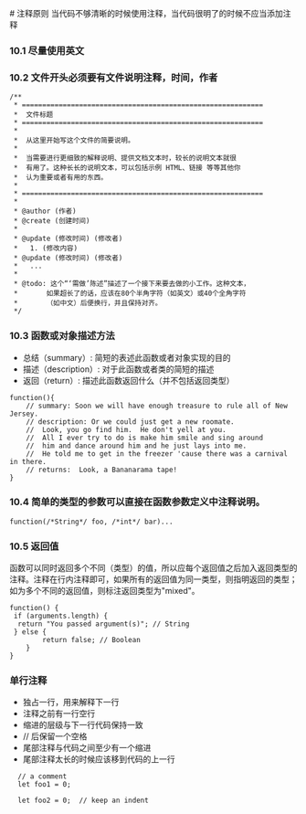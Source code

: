 # 注释原则
当代码不够清晰的时候使用注释，当代码很明了的时候不应当添加注释


### 10.1 尽量使用英文

### 10.2 文件开头必须要有文件说明注释，时间，作者
```
/**
 * ===========================================================
 *  文件标题
 * ===========================================================
 *
 *  从这里开始写这个文件的简要说明。
 *
 *  当需要进行更细致的解释说明、提供文档文本时，较长的说明文本就很
 *  有用了。这种长长的说明文本，可以包括示例 HTML、链接 等等其他你
 *  认为重要或者有用的东西。
 * 
 * ===========================================================
 *
 * @author (作者)
 * @create (创建时间)
 * 
 * @update (修改时间) (修改者)
 *   1. (修改内容)
 * @update (修改时间) (修改者)
 *   ...
 *
 * @todo: 这个“‘需做’陈述”描述了一个接下来要去做的小工作。这种文本，
 *       如果超长了的话，应该在80个半角字符（如英文）或40个全角字符
 *       （如中文）后便换行，并且保持对齐。
 */
```
### 10.3 函数或对象描述方法
* 总结（summary）: 简短的表述此函数或者对象实现的目的
* 描述（description）: 对于此函数或者类的简短的描述
* 返回（return）: 描述此函数返回什么（并不包括返回类型）

```
function(){
    // summary: Soon we will have enough treasure to rule all of New Jersey.
    // description: Or we could just get a new roomate.
    //  Look, you go find him.  He don't yell at you.
    //  All I ever try to do is make him smile and sing around
    //  him and dance around him and he just lays into me.
    //  He told me to get in the freezer 'cause there was a carnival in there.
    // returns:  Look, a Bananarama tape!
}
```
### 10.4 简单的类型的参数可以直接在函数参数定义中注释说明。 
```
function(/*String*/ foo, /*int*/ bar)...
```  

### 10.5 返回值
函数可以同时返回多个不同（类型）的值，所以应每个返回值之后加入返回类型的注释。注释在行内注释即可，如果所有的返回值为同一类型，则指明返回的类型；如为多个不同的返回值，则标注返回类型为"mixed"。
```
function() {
 if (arguments.length) {
  return "You passed argument(s)"; // String
 } else {
        return false; // Boolean
    }
}
```
### 单行注释

* 独占一行，用来解释下一行
* 注释之前有一行空行
* 缩进的层级与下一行代码保持一致
* // 后保留一个空格
* 尾部注释与代码之间至少有一个缩进
* 尾部注释太长的时候应该移到代码的上一行

```
  // a comment
  let foo1 = 0;

  let foo2 = 0;  // keep an indent
```  



